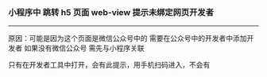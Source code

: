 ### 小程序中 跳转 h5 页面 web-view 提示未绑定网页开发者

---

原因：可能是因为这个页面是微信公众号中的 需要在公众号中的开发者中添加开发者 如果没有微信公众号 需先与小程序关联

只有在开发者工具中打开，会有此提示，用手机扫码进入，不会有